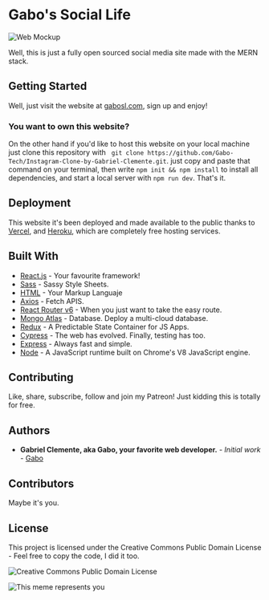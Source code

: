 # Gabo's Social Life

![Web Mockup](client/public/animation.gif) 


Well, this is just a fully open sourced social media site made with the MERN stack.

## Getting Started

Well, just visit the website at [gabosl.com](https://www.gabosl.com/posts), sign up and enjoy! 

### You want to own this website?

On the other hand if you'd like to host this website on your local machine just clone this repository with ``` git clone https://github.com/Gabo-Tech/Instagram-Clone-by-Gabriel-Clemente.git```. just copy and paste that command on your terminal, then write ```npm init && npm install```  to install all dependencies, and start a local server with ```npm run dev```. That's it.

## Deployment

This website it's been deployed and made available to the public thanks to [Vercel](https://vercel.com), and [Heroku](https://heroku.com), which are completely free hosting services.

## Built With
- [React.js](https://reactjs.org/) - Your favourite framework!
- [Sass](https://sass-lang.com/) - Sassy Style Sheets.
- [HTML](https://html.com/) - Your Markup Languaje
- [Axios](https://axios-http.com/) - Fetch APIS.
- [React Router v6](https://reactrouter.com/) - When you just want to take the easy route.
- [Mongo Atlas](https://www.mongodb.com/atlas/database) - Database. Deploy a multi-cloud database.
- [Redux](https://redux.js.org/) - A Predictable State Container for JS Apps.
- [Cypress](https://www.cypress.io/) - The web has evolved. Finally, testing has too.
- [Express](https://expressjs.com/) - Always fast and simple.
- [Node](https://nodejs.org/) - A JavaScript runtime built on Chrome's V8 JavaScript engine.

## Contributing

  Like, share, subscribe, follow and join my Patreon! Just kidding this is totally for free. 

## Authors

* **Gabriel Clemente, aka Gabo, your favorite web developer.** - *Initial work* - [Gabo](https://github.com/Gabo-Tech)

## Contributors

Maybe it's you.

## License

This project is licensed under the Creative Commons Public Domain License - Feel free to copy the code, I did it too.

![Creative Commons Public Domain License](https://upload.wikimedia.org/wikipedia/commons/thumb/8/84/Public_Domain_Mark_button.svg/220px-Public_Domain_Mark_button.svg.png)

![This meme represents you](https://preview.redd.it/hwurhp7crzf81.png?auto=webp&s=3f230e79f360c9fbc9394e70ea72330391bf8f27)
